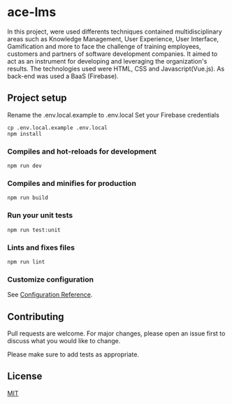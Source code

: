 # ace-lms

In this project, were used differents techniques contained multidisciplinary areas such as Knowledge Management, User Experience, User Interface, Gamification and more to face the challenge of training employees, customers and partners of software development companies. It aimed to act as an instrument for developing and leveraging the organization's results.
The technologies used were HTML, CSS and Javascript(Vue.js). As back-end was used a BaaS (Firebase).

## Project setup
Rename the .env.local.example to .env.local
Set your Firebase credentials
```
cp .env.local.example .env.local
npm install
```

### Compiles and hot-reloads for development
```
npm run dev
```

### Compiles and minifies for production
```
npm run build
```

### Run your unit tests
```
npm run test:unit
```

### Lints and fixes files
```
npm run lint
```

### Customize configuration
See [Configuration Reference](https://cli.vuejs.org/config/).


## Contributing
Pull requests are welcome. For major changes, please open an issue first to discuss what you would like to change.

Please make sure to add tests as appropriate.
## License
[MIT](https://choosealicense.com/licenses/mit/)
